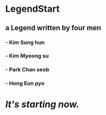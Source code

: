 # **LegendStart**

## a Legend written by four men

### - Kim Sung hun

### - Kim Myeong su

### - Park Chan seob

### - Hong Eun pyo

# ***It's starting now.***
